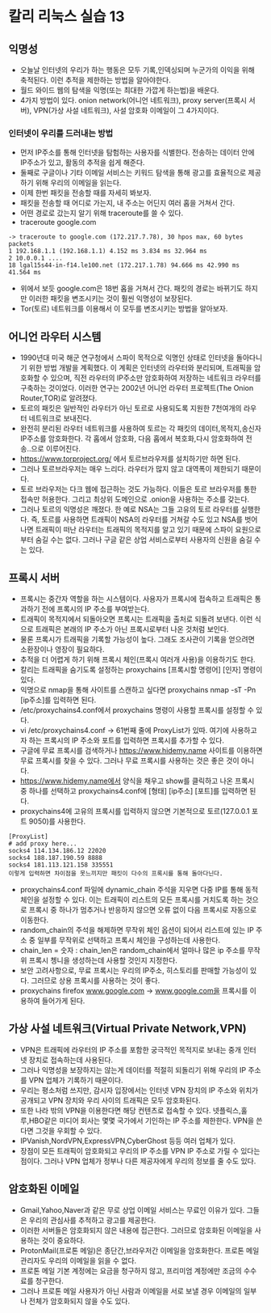 # 칼리 리눅스 실습 13

## 익명성
 - 오늘날 인터넷의 우리가 하는 행동은 모두 기록,인덱싱되며 누군가의 이익을 위해 축적된다. 이런 추적을 제한하는 방법을 알아야한다.
 - 월드 와이드 웹의 탐색을 익명(또는 최대한 가깝게 하는법)을 배운다.
 - 4가지 방법이 있다. onion network(어니언 네트워크), proxy server(프록시 서버), VPN(가상 사설 네트워크), 사설 암호화 이메일이 그 4가지이다.

### 인터넷이 우리를 드러내는 방법
 - 먼저 IP주소를 통해 인터넷을 탐험하는 사용자를 식별한다. 전송하는 데이터 안에 IP주소가 있고, 활동의 추적을 쉽게 해준다.
 - 둘째로 구글이나 기타 이메일 서비스는 키워드 탐색을 통해 광고를 효율적으로 제공하기 위해 우리의 이메일을 읽는다.
 - 이제 한번 패킷을 전송할 때를 자세히 봐보자.
 - 패킷을 전송할 때 어디로 가는지, 내 주소는 어딘지 여러 홉을 거쳐서 간다.
 - 어떤 경로로 갔는지 알기 위해 traceroute를 쓸 수 있다.
 - traceroute google.com 
 ```
 -> traceroute to google.com (172.217.7.78), 30 hpos max, 60 bytes packets
 1 192.168.1.1 (192.168.1.1) 4.152 ms 3.834 ms 32.964 ms
 2 10.0.0.1 ....
 18 lgal15s44-in-f14.le100.net (172.217.1.78) 94.666 ms 42.990 ms 41.564 ms
 ```
 - 위에서 보듯 google.com은 18번 홉을 거쳐서 간다. 패킷의 경로는 바뀌기도 하지만 이러한 패킷을 변조시키는 것이 훨씬 익명성이 보장된다.
 - Tor(토르) 네트워크를 이용해서 이 모두를 변조시키는 방법을 알아보자.

## 어니언 라우터 시스템
 - 1990년대 미국 해군 연구청에서 스파이 목적으로 익명인 상태로 인터넷을 돌아다니기 위한 방법 개발을 계획했다. 이 계획은 인터넷의 라우터와 분리되며, 트래픽을 암호화할 수 있으며,
 직전 라우터의 IP주소만 암호화하여 저장하는 네트워크 라우터를 구축하는 것이었다. 이러한 연구는 2002년 어니언 라우터 프로젝트(The Onion Router,TOR)로 알려졌다.
 - 토르의 패킷은 일반적인 라우터가 아닌 토르로 사용되도록 지원한 7천여개의 라우터 네트워크로 보내진다.
 - 완전히 분리된 라우터 네트워크를 사용하여 토르는 각 패킷의 데이터,목적지,송신자 IP주소를 암호화한다. 각 홉에서 암호화, 다음 홉에서 복호화,다시 암호화하여 전송..으로 이루어진다.
 - https://www.torproject.org/ 에서 토르브라우저를 설치하기만 하면 된다.
 - 그러나 토르브라우저는 매우 느리다. 라우터가 많지 않고 대역폭이 제한되기 때문이다.
 - 토르 브라우저는 다크 웹에 접근하는 것도 가능하다. 이들은 토르 브라우저를 통한 접속만 허용한다. 그리고 최상위 도메인으로 .onion을 사용하는 주소를 갖는다.
 - 그러나 토르의 익명성은 깨졌다. 한 예로 NSA는 그들 고유의 토르 라우터를 실행한다. 즉, 토르를 사용하면 트래픽이 NSA의 라우터를 거쳐갈 수도 있고 NSA를 벗어나면
 트래픽이 떠난 라우터는 트래픽의 목적지를 알고 있기 때문에 스파이 요원으로부터 숨길 수는 없다. 그러나 구글 같은 상업 서비스로부터 사용자의 신원을 숨길 수는 있다.

## 프록시 서버
 - 프록시는 중간자 역할을 하는 시스템이다. 사용자가 프록시에 접속하고 트래픽은 통과하기 전에 프록시의 IP 주소를 부여받는다.
 - 트래픽이 목적지에서 되돌아오면 프록시는 트래픽을 출처로 되돌려 보낸다. 이런 식으로 트래픽은 본래의 IP 주소가 아닌 프록시로부터 나온 것처럼 보인다.
 - 물론 프록시가 트래픽을 기록할 가능성이 높다. 그래도 조사관이 기록을 얻으려면 소환장이나 영장이 필요하다.
 - 추적을 더 어렵게 하기 위해 프록시 체인(프록시 여러개 사용)을 이용하기도 한다.
 - 칼리는 트래픽을 숨기도록 설정하는 proxychains [프록시할 명령어] [인자] 명령이 있다.
 - 익명으로 nmap을 통해 사이트를 스캔하고 싶다면 proxychains nmap -sT -Pn [ip주소]를 입력하면 된다.
 - /etc/proxychains4.conf에서 proxychains 명령이 사용할 프록시를 설정할 수 있다.
 - vi /etc/proxychains4.conf -> 61번째 줄에 ProxyList가 있따. 여기에 사용하고자 하는 프록시의 IP 주소와 포트를 입력하면 프록시를 추가할 수 있다.
 - 구글에 무료 프록시를 검색하거나 https://www.hidemy.name 사이트를 이용하면 무료 프록시를 찾을 수 있다. 그러나 무료 프록시를 사용하는 것은 좋은 것이 아니다.
 - https://www.hidemy.name에서 양식을 채우고 show를 클릭하고 나온 프록시 중 하나를 선택하고 proxychains4.conf에 [형태] [ip주소] [포트]를 입력하면 된다.
 - proxychains4에 고유의 프록시를 입력하지 않으면 기본적으로 토르(127.0.0.1 포트 9050)를 사용한다. 
 ```
 [ProxyList]
 # add proxy here...
 socks4 114.134.186.12 22020
 socks4 188.187.190.59 8888
 socks4 181.113.121.158 335551
 이렇게 입력하면 차이점을 못느끼지만 패킷이 다수의 프록시를 통해 돌아다닌다.
 ```
 - proxychains4.conf 파일에 dynamic_chain 주석을 지우면 다중 IP를 통해 동적 체인을 설정할 수 있다. 이는 트래픽이 리스트의 모든 프록시를 거치도록 하는 것으로
 프록시 중 하나가 멈추거나 반응하지 않으면 오류 없이 다음 프록시로 자동으로 이동한다.
 - random_chain의 주석을 해제하면 무작위 체인 옵션이 되어서 리스트에 있는 IP 주소 중 일부를 무작위로 선택하고 프록시 체인을 구성하는데 사용한다.
 - chain_len = 숫자 : chain_len은 random_chain에서 얼마나 많은 ip 주소를 무작위 프록시 쳉니을 생성하는데 사용할 것인지 지정한다.
 - 보안 고려사항으로, 무료 프록시는 우리의 IP주소, 히스토리를 판매할 가능성이 있다. 그러므로 상용 프록시를 사용하는 것이 좋다.
 - proxychains firefox www.google.com -> www.google.com을 프록시를 이용하여 들어가게 된다.

## 가상 사설 네트워크(Virtual Private Network,VPN)
 - VPN은 트래픽에 라우터의 IP 주소를 포함한 궁극적인 목적지로 보내는 중개 인터넷 장치로 접속하는데 사용된다.
 - 그러나 익명성을 보장하지는 않는게 데이터를 적절히 되돌리기 위해 우리의 IP 주소를 VPN 업체가 기록하기 때문이다.
 - 우리는 평소처럼 쓰지만, 감시자 입장에서는 인터넷 VPN 장치의 IP 주소와 위치가 공개되고 VPN 장치와 우리 사이의 트래픽은 모두 암호화된다.
 - 또한 나라 밖의 VPN을 이용한다면 해당 컨텐츠로 접속할 수 있다. 넷플릭스,훌루,HBO같은 미디어 회사는 몇몇 국가에서 기인하는 IP 주소를 제한한다. VPN을 쓴다면 그것을 우회할 수 있다. 
 - IPVanish,NordVPN,ExpressVPN,CyberGhost 등등 여러 업체가 있다.
 - 장점이 모든 트래픽이 암호화되고 우리의 IP 주소를 VPN IP 주소로 가릴 수 있다는 점이다. 그러나 VPN 업체가 정부나 다른 제공자에게 우리의 정보를 줄 수도 있다.

## 암호화된 이메일
 - Gmail,Yahoo,Naver과 같은 무로 상업 이메일 서비스는 무료인 이유가 있다. 그들은 우리의 관심사를 추적하고 광고를 제공한다.
 - 이러한 서버들은 암호화되지 않은 내용에 접근한다. 그러므로 암호화된 이메일을 사용하는 것이 중요하다.
 - ProtonMail(프로톤 메일)은 종단간,브라우저간 이메일을 암호화한다. 프로톤 메일 관리자도 우리의 이메일을 읽을 수 없다.
 - 프로톤 메일 기본 계정에는 요금을 청구하지 않고, 프리미엄 계정에만 조금의 수수료를 청구한다.
 - 그러나 프로톤 메일 사용자가 아닌 사람과 이메일을 서로 보낼 경우 이메일의 일부나 전체가 암호화되지 않을 수도 있다.